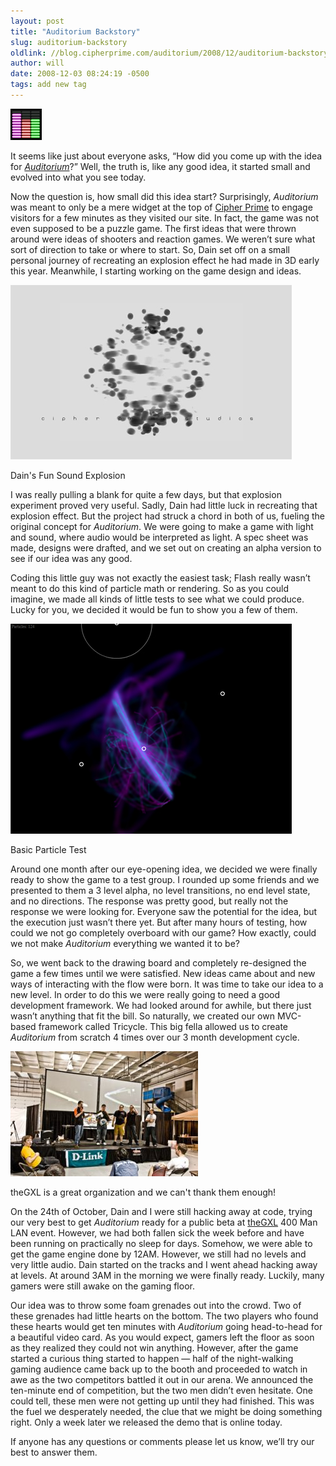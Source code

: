 ```yaml
---
layout: post
title: "Auditorium Backstory"
slug: auditorium-backstory
oldlink: //blog.cipherprime.com/auditorium/2008/12/auditorium-backstory
author: will
date: 2008-12-03 08:24:19 -0500
tags: add new tag
---
```


[![](/img/blog/icon_auditorium1.gif "Auditorium Logo")](http://www.playAuditorium.com)

It seems like just about everyone asks, “How did you come up with the idea for [_Auditorium_](http://playAuditorium.com "Auditorium | Game")?” Well, the truth is, like any good idea, it started small and evolved into what you see today.

Now the question is, how small did this idea start? Surprisingly, _Auditorium_ was meant to only be a mere widget at the top of [Cipher Prime](http://www.cipherprime.com "Cipher Prime") to engage visitors for a few minutes as they visited our site. In fact, the game was not even supposed to be a puzzle game. The first ideas that were thrown around were ideas of shooters and reaction games. We weren’t sure what sort of direction to take or where to start. So, Dain set off on a small personal journey of recreating an explosion effect he had made in 3D early this year. Meanwhile, I starting working on the game design and ideas.

[![](/img/blog/screen2.jpg "Original Explosion Effect")](http://blog.cipherprime.com/assets/explosion.html)

Dain's Fun Sound Explosion

I was really pulling a blank for quite a few days, but that explosion experiment proved very useful. Sadly, Dain had little luck in recreating that explosion effect. But the project had struck a chord in both of us, fueling the original concept for _Auditorium_. We were going to make a game with light and sound, where audio would be interpreted as light. A spec sheet was made, designs were drafted, and we set out on creating an alpha version to see if our idea was any good.

Coding this little guy was not exactly the easiest task; Flash really wasn’t meant to do this kind of particle math or rendering. So as you could imagine, we made all kinds of little tests to see what we could produce. Lucky for you, we decided it would be fun to show you a few of them.

[![](/img/blog/screen1.jpg "Gravity Warp Tests")](http://blog.cipherprime.com/assets/gravity_test.swf)

Basic Particle Test

Around one month after our eye-opening idea, we decided we were finally ready to show the game to a test group. I rounded up some friends and we presented to them a 3 level alpha, no level transitions, no end level state, and no directions. The response was pretty good, but really not the response we were looking for. Everyone saw the potential for the idea, but the execution just wasn’t there yet. But after many hours of testing, how could we not go completely overboard with our game? How exactly, could we not make _Auditorium_ everything we wanted it to be?

So, we went back to the drawing board and completely re-designed the game a few times until we were satisfied. New ideas came about and new ways of interacting with the flow were born. It was time to take our idea to a new level. In order to do this we were really going to need a good development framework. We had looked around for awhile, but there just wasn’t anything that fit the bill. So naturally, we created our own MVC-based framework called Tricycle. This big fella allowed us to create _Auditorium_ from scratch 4 times over our 3 month development cycle.

[![](/img/blog/auditorium_gxl.jpg "auditorium_gxl")](http://thegxl.com)

theGXL is a great organization and we can't thank them enough!

On the 24th of October, Dain and I were still hacking away at code, trying our very best to get _Auditorium_ ready for a public beta at [theGXL](http://theGXL.com "theGXL Lans") 400 Man LAN event. However, we had both fallen sick the week before and have been running on practically no sleep for days. Somehow, we were able to get the game engine done by 12AM. However, we still had no levels and very little audio. Dain started on the tracks and I went ahead hacking away at levels. At around 3AM in the morning we were finally ready. Luckily, many gamers were still awake on the gaming floor.

Our idea was to throw some foam grenades out into the crowd. Two of these grenades had little hearts on the bottom. The two players who found these hearts would get ten minutes with _Auditorium_ going head-to-head for a beautiful video card. As you would expect, gamers left the floor as soon as they realized they could not win anything. However, after the game started a curious thing started to happen — half of the night-walking gaming audience came back up to the booth and proceeded to watch in awe as the two competitors battled it out in our arena. We announced the ten-minute end of competition, but the two men didn’t even hesitate. One could tell, these men were not getting up until they had finished. This was the fuel we desperately needed, the clue that we might be doing something right. Only a week later we released the demo that is online today.

If anyone has any questions or comments please let us know, we’ll try our best to answer them.
